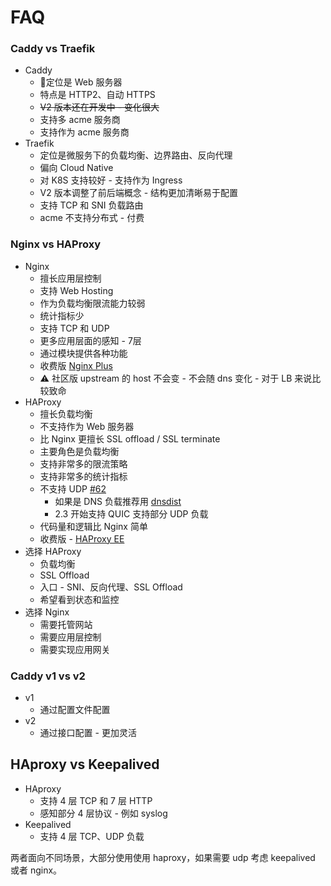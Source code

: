 # FAQ

### Caddy vs Traefik
* Caddy
  * 定位是 Web 服务器
  * 特点是 HTTP2、自动 HTTPS
  * ~~V2 版本还在开发中 - 变化很大~~
  * 支持多 acme 服务商
  * 支持作为 acme 服务商
* Traefik
  * 定位是微服务下的负载均衡、边界路由、反向代理
  * 偏向 Cloud Native
  * 对 K8S 支持较好 - 支持作为 Ingress
  * V2 版本调整了前后端概念 - 结构更加清晰易于配置
  * 支持 TCP 和 SNI 负载路由
  * acme 不支持分布式 - 付费

### Nginx vs HAProxy
* Nginx
  * 擅长应用层控制
  * 支持 Web Hosting
  * 作为负载均衡限流能力较弱
  * 统计指标少
  * 支持 TCP 和 UDP
  * 更多应用层面的感知 - 7层
  * 通过模块提供各种功能
  * 收费版 [Nginx Plus](https://www.nginx.com/products/nginx/#compare-versions)
  * ⚠️ 社区版 upstream 的 host 不会变 - 不会随 dns 变化 - 对于 LB 来说比较致命
* HAProxy
  * 擅长负载均衡
  * 不支持作为 Web 服务器
  * 比 Nginx 更擅长 SSL offload / SSL terminate
  * 主要角色是负载均衡
  * 支持非常多的限流策略
  * 支持非常多的统计指标
  * 不支持 UDP [#62](https://github.com/haproxy/haproxy/issues/62)
    * 如果是 DNS 负载推荐用 [dnsdist](https://dnsdist.org)
    * 2.3 开始支持 QUIC 支持部分 UDP 负载
  * 代码量和逻辑比 Nginx 简单
  * 收费版 - [HAProxy EE](https://www.haproxy.com/products/community-vs-enterprise-edition/)
* 选择 HAProxy
  * 负载均衡
  * SSL Offload
  * 入口 - SNI、反向代理、SSL Offload
  * 希望看到状态和监控
* 选择 Nginx
  * 需要托管网站
  * 需要应用层控制
  * 需要实现应用网关

### Caddy v1 vs v2
* v1
  * 通过配置文件配置
* v2
  * 通过接口配置 - 更加灵活

## HAproxy vs Keepalived

* HAproxy
  * 支持 4 层 TCP 和 7 层 HTTP
  * 感知部分 4 层协议 - 例如 syslog
* Keepalived
  * 支持 4 层 TCP、UDP 负载

两者面向不同场景，大部分使用使用 haproxy，如果需要 udp 考虑 keepalived 或者 nginx。
